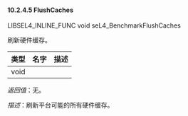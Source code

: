#### 10.2.4.5  FlushCaches

LIBSEL4_INLINE_FUNC void seL4_BenchmarkFlushCaches

刷新硬件缓存。

类型 | 名字 | 描述
--- | --- | ---
void |  | 

*返回值*：无。

*描述*：刷新平台可能的所有硬件缓存。

